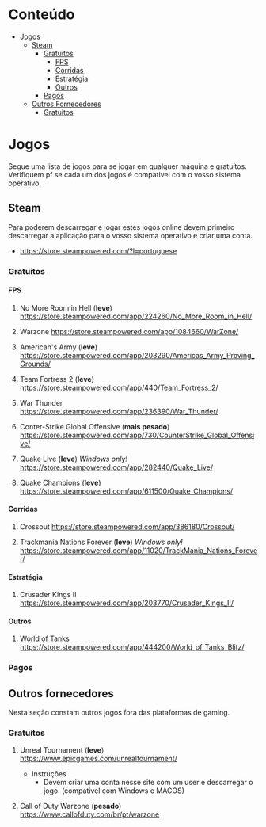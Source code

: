  # Conteúdo  
 
 * [Jogos](#jogos)
    * [Steam](#steam)
        * [Gratuitos](#gratuitos)
            * [FPS](#fps)
            * [Corridas](#corridas)
            * [Estratégia](#estratgia)
            * [Outros](#outros)
        * [Pagos](#pagos)
    * [Outros Fornecedores](#outros-fornecedores)
        * [Gratuitos](#outros-fornecedores)
               
# Jogos

Segue uma lista de jogos para se jogar em qualquer máquina e gratuítos. Verifiquem pf se cada um dos jogos é compativel com o vosso 
sistema operativo.  

## Steam

Para poderem descarregar e jogar estes jogos online devem primeiro descarregar a aplicação para o vosso sistema operativo e 
criar uma conta.

* https://store.steampowered.com/?l=portuguese

### Gratuitos

#### FPS
1. No More Room in Hell (**leve**) https://store.steampowered.com/app/224260/No_More_Room_in_Hell/

2. Warzone https://store.steampowered.com/app/1084660/WarZone/

3. American's Army (**leve**) https://store.steampowered.com/app/203290/Americas_Army_Proving_Grounds/

4. Team Fortress 2 (**leve**) https://store.steampowered.com/app/440/Team_Fortress_2/

5. War Thunder https://store.steampowered.com/app/236390/War_Thunder/

6. Conter-Strike Global Offensive (**mais pesado**) https://store.steampowered.com/app/730/CounterStrike_Global_Offensive/
    
7. Quake Live (**leve**) _Windows only!_ https://store.steampowered.com/app/282440/Quake_Live/

8. Quake Champions (**leve**) https://store.steampowered.com/app/611500/Quake_Champions/

#### Corridas 

1. Crossout https://store.steampowered.com/app/386180/Crossout/

2. Trackmania Nations Forever (**leve**) _Windows only!_ https://store.steampowered.com/app/11020/TrackMania_Nations_Forever/
    
#### Estratégia

1. Crusader Kings II https://store.steampowered.com/app/203770/Crusader_Kings_II/

#### Outros

1. World of Tanks https://store.steampowered.com/app/444200/World_of_Tanks_Blitz/
### Pagos

## Outros fornecedores

Nesta seção constam outros jogos fora das plataformas de gaming.

### Gratuitos
    
1. Unreal Tournament (**leve**) https://www.epicgames.com/unrealtournament/
    
    * Instruções
        * Devem criar uma conta nesse site com um user e descarregar o jogo. (compativel com Windows e MACOS)

2. Call of Duty Warzone (**pesado**) https://www.callofduty.com/br/pt/warzone

    

